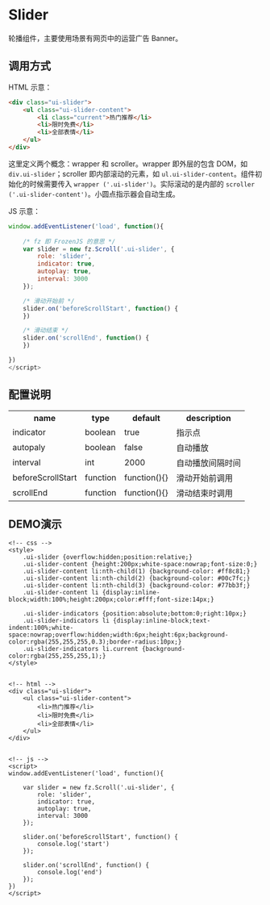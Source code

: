 # Slider

轮播组件，主要使用场景有网页中的运营广告 Banner。

## 调用方式

HTML 示意：
```html
<div class="ui-slider">
	<ul class="ui-slider-content">
		<li class="current">热门推荐</li>
        <li>限时免费</li>
        <li>全部表情</li>
    </ul>
</div>
```

这里定义两个概念：wrapper 和 scroller。wrapper 即外层的包含 DOM，如 `div.ui-slider`；scroller 即内部滚动的元素，如 `ul.ui-slider-content`。组件初始化的时候需要传入 `wrapper ('.ui-slider')`。实际滚动的是内部的 `scroller ('.ui-slider-content')`。小圆点指示器会自动生成。

JS 示意：

```js
window.addEventListener('load', function(){
	
	/* fz 即 FrozenJS 的意思 */
	var slider = new fz.Scroll('.ui-slider', {
		role: 'slider',
		indicator: true,
		autoplay: true,
		interval: 3000
	});

	/* 滑动开始前 */
	slider.on('beforeScrollStart', function() {
	})

	/* 滑动结束 */
	slider.on('scrollEnd', function() {
	})

})
</script>
```


## 配置说明

<table width="100%">
	<tr>
		<th>name</th>
		<th>type</th>
		<th>default</th>
		<th>description</th>
	</tr>
	<tr>
		<td>indicator</td>
		<td>boolean</td>
		<td>true</td>
		<td>指示点</td>
	</tr>
	<tr>
		<td>autopaly</td>
		<td>boolean</td>
		<td>false</td>
		<td>自动播放</td>
	</tr>
	<tr>
		<td>interval</td>
		<td>int</td>
		<td>2000</td>
		<td>自动播放间隔时间</td>
	</tr>
	<tr>
		<td>beforeScrollStart</td>
		<td>function</td>
		<td>function(){}</td>
		<td>滑动开始前调用</td>
	</tr>
	<tr>
		<td>scrollEnd</td>
		<td>function</td>
		<td>function(){}</td>
		<td>滑动结束时调用</td>
	</tr>
</table>



## DEMO演示

```iframe
<!-- css -->
<style>
	.ui-slider {overflow:hidden;position:relative;}
	.ui-slider-content {height:200px;white-space:nowrap;font-size:0;}
	.ui-slider-content li:nth-child(1) {background-color: #ff8c81;}
	.ui-slider-content li:nth-child(2) {background-color: #00c7fc;}
	.ui-slider-content li:nth-child(3) {background-color: #77bb3f;}
	.ui-slider-content li {display:inline-block;width:100%;height:200px;color:#fff;font-size:14px;}
	
	.ui-slider-indicators {position:absolute;bottom:0;right:10px;}
	.ui-slider-indicators li {display:inline-block;text-indent:100%;white-space:nowrap;overflow:hidden;width:6px;height:6px;background-color:rgba(255,255,255,0.3);border-radius:10px;}
	.ui-slider-indicators li.current {background-color:rgba(255,255,255,1);}
</style>


<!-- html -->
<div class="ui-slider">
	<ul class="ui-slider-content">
		<li>热门推荐</li>
        <li>限时免费</li>
        <li>全部表情</li>
    </ul>
</div>


<!-- js -->
<script>
window.addEventListener('load', function(){
	
	var slider = new fz.Scroll('.ui-slider', {
		role: 'slider',
		indicator: true,
		autoplay: true,
		interval: 3000
	});

	slider.on('beforeScrollStart', function() {
		console.log('start')
	});

	slider.on('scrollEnd', function() {
		console.log('end')
	});
})
</script>
```

